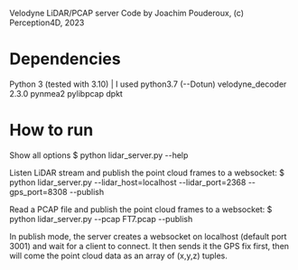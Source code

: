Velodyne LiDAR/PCAP server
Code by Joachim Pouderoux, (c) Perception4D, 2023

# Dependencies

Python 3 (tested with 3.10)  | I used python3.7 (--Dotun)
velodyne_decoder 2.3.0
pynmea2
pylibpcap
dpkt

# How to run

Show all options
$ python lidar_server.py --help

Listen LiDAR stream and publish the point cloud frames to a websocket:
$ python lidar_server.py --lidar_host=localhost --lidar_port=2368 --gps_port=8308 --publish

Read a PCAP file and publish the point cloud frames to a websocket:
$ python lidar_server.py --pcap FT7.pcap --publish

In publish mode, the server creates a websocket on localhost (default port 3001)
and wait for a client to connect. It then sends it the GPS fix first, then will
come the point cloud data as an array of (x,y,z) tuples.
